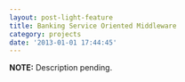 ```yaml
---
layout: post-light-feature 
title: Banking Service Oriented Middleware 
category: projects 
date: '2013-01-01 17:44:45'
---
```


<div class="alert info">
  <strong>NOTE:</strong> Description pending.
</div>